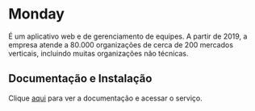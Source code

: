 # Monday

É um aplicativo web e de gerenciamento de equipes. A partir de 2019, a empresa atende a 80.000 organizações de cerca de 200 mercados verticais, incluindo muitas organizações não técnicas.

## Documentação e Instalação

Clique [aqui](https://monday.com) para ver a documentação e acessar o serviço.